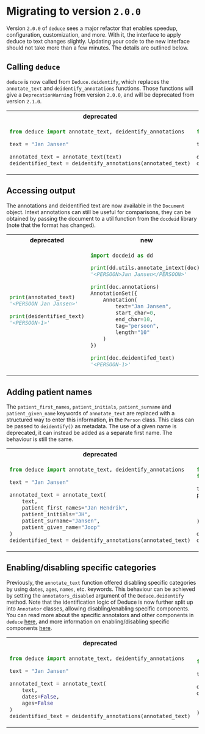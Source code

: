 # Migrating to version `2.0.0`

Version `2.0.0` of `deduce` sees a major refactor that enables speedup, configuration, customization, and more. With it, the interface to apply deduce to text changes slightly. Updating your code to the new interface should not take more than a few minutes. The details are outlined below.

## Calling `deduce`

`deduce` is now called from `Deduce.deidentify`, which replaces the `annotate_text` and `deidentify_annotations` functions. Those functions will give a `DeprecationWarning` from version `2.0.0`, and will be deprecated from version `2.1.0`. 

<table>
<tr>
<th align="center" width="50%">deprecated</th>
<th align="center" width="50%">new</th>
</tr>
<tr>
<td>

```python
from deduce import annotate_text, deidentify_annotations

text = "Jan Jansen"

annotated_text = annotate_text(text)
deidentified_text = deidentify_annotations(annotated_text)
```

</td>
<td>

```python
from deduce import Deduce

text = "Jan Jansen"

deduce = Deduce()
doc = deduce.deidentify(text)   
```

</td>
</tr>
</table>

## Accessing output

The annotations and deidentified text are now available in the `Document` object. Intext annotations can still be useful for comparisons, they can be obtained by passing the document to a util function from the `docdeid` library (note that the format has changed). 

<table>
<tr>
<th align="center" width="50%">deprecated</th>
<th align="center" width="50%">new</th>
</tr>
<tr>
<td>

```python
print(annotated_text)
'<PERSOON Jan Jansen>'

print(deidentified_text)
'<PERSOON-1>'
```

</td>
<td>

```python
import docdeid as dd

print(dd.utils.annotate_intext(doc))
'<PERSOON>Jan Jansen</PERSOON>'

print(doc.annotations)
AnnotationSet({
    Annotation(
        text="Jan Jansen", 
        start_char=0, 
        end_char=10, 
        tag="persoon", 
        length="10"
    )
})

print(doc.deidentifed_text)
'<PERSOON-1>'
```

</td>
</tr>
</table>

## Adding patient names

The `patient_first_names`, `patient_initials`, `patient_surname` and `patient_given_name` keywords of `annotate_text` are replaced with a structured way to enter this information, in the `Person` class. This class can be passed to `deidentify()` as metadata. The use of a given name is deprecated, it can instead be added as a separate first name. The behaviour is still the same.

<table>
<tr>
<th align="center" width="50%">deprecated</th>
<th align="center" width="50%">new</th>
</tr>
<tr>
<td>

```python
from deduce import annotate_text, deidentify_annotations

text = "Jan Jansen"

annotated_text = annotate_text(
    text, 
    patient_first_names="Jan Hendrik", 
    patient_initials="JH", 
    patient_surname="Jansen", 
    patient_given_name="Joop"
)
deidentified_text = deidentify_annotations(annotated_text)
```

</td>
<td>

```python
from deduce import Deduce
from deduce.person import Person

text = "Jan Jansen"
patient = Person(
    first_names=['Jan', 'Hendrik', 'Joop'], 
    initials="JH", 
    surname="Jansen"
)

deduce = Deduce()
doc = deduce.deidentify(text, metadata={'patient': patient})   
```

</td>
</tr>
</table>

## Enabling/disabling specific categories

Previously, the `annotate_text` function offered disabling specific categories by using `dates`, `ages`, `names`, etc. keywords. This behaviour can be achieved by setting the `annotators_disabled` argument of the `Deduce.deidentify` method. Note that the identification logic of Deduce is now further split up into `Annotator` classes, allowing disabling/enabling specific components. You can read more about the specific annotators and other components in `deduce` [here](todo-link), and more information on enabling/disabling specific components [here](todo-link).


<table>
<tr>
<th align="center" width="50%">deprecated</th>
<th align="center" width="50%">new</th>
</tr>
<tr>
<td>

```python
from deduce import annotate_text, deidentify_annotations

text = "Jan Jansen"

annotated_text = annotate_text(
    text,
    dates=False,
    ages=False
)
deidentified_text = deidentify_annotations(annotated_text)
```

</td>
<td>

```python
from deduce import Deduce

text = "Jan Jansen"

deduce = Deduce()
doc = deduce.deidentify(
    text, 
    processors_disabled={'dates', 'ages'}
)   
```

</td>
</tr>
</table>